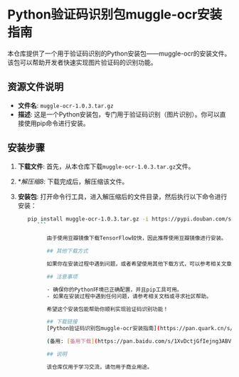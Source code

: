 # Python验证码识别包muggle-ocr安装指南

本仓库提供了一个用于验证码识别的Python安装包——muggle-ocr的安装文件。该包可以帮助开发者快速实现图片验证码的识别功能。

## 资源文件说明

- **文件名**: `muggle-ocr-1.0.3.tar.gz`
- **描述**: 这是一个Python安装包，专门用于验证码识别（图片识别）。你可以直接使用pip命令进行安装。

## 安装步骤

1. **下载文件**: 首先，从本仓库下载`muggle-ocr-1.0.3.tar.gz`文件。

2. **解压缩8*: 下载完成后，解压缩该文件。

3. **安装包**: 打开命令行工具，进入解压缩后的文件目录，然后执行以下命令进行安装：

   ```bash
      pip install muggle-ocr-1.0.3.tar.gz -i https://pypi.douban.com/simple
         ```

            由于使用豆瓣镜像下载TensorFlow较快，因此推荐使用豆瓣镜像进行安装。

            ## 其他下载方式

            如果你在安装过程中遇到问题，或者希望使用其他下载方式，可以参考相关文章中的百度网盘下载链接。

            ## 注意事项

            - 确保你的Python环境已正确配置，并且pip工具可用。
            - 如果在安装过程中遇到任何问题，请参考相关文档或寻求社区帮助。

            希望这个安装包能帮助你顺利实现验证码识别功能！

            ## 下载链接
            [Python验证码识别包muggle-ocr安装指南](https://pan.quark.cn/s/5d3adbd435f4) 

            (备用: [备用下载](https://pan.baidu.com/s/1XvDctjGfIejng3ABV9qXEg?pwd=1234))

            ## 说明

            该仓库仅用于学习交流，请勿用于商业用途。
